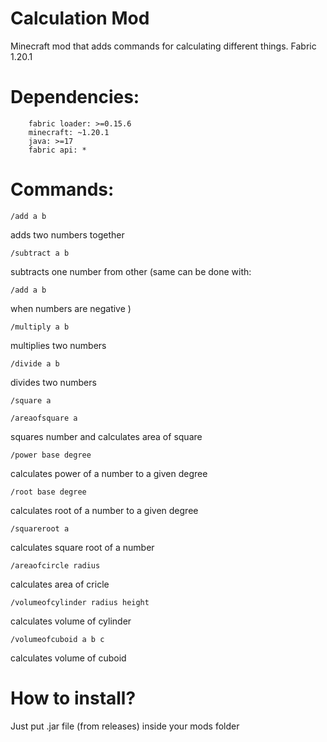 # Calculation Mod
 Minecraft mod that adds commands for calculating different things. Fabric 1.20.1
# Dependencies:
		fabric loader: >=0.15.6
		minecraft: ~1.20.1
		java: >=17
		fabric api: *
# Commands:
```
/add a b
```
adds two numbers together
```
/subtract a b
```
subtracts one number from other (same can be done with:
```
/add a b
```
when numbers are negative )
```
/multiply a b
```
multiplies two numbers
```
/divide a b
```
divides two numbers
```
/square a
```
```
/areaofsquare a
```
squares number and calculates area of square
```
/power base degree
```
calculates power of a number to a given degree
```
/root base degree
```
calculates root of a number to a given degree
```
/squareroot a
```
calculates square root of a number
```
/areaofcircle radius
```
calculates area of cricle
```
/volumeofcylinder radius height
```
calculates volume of cylinder
```
/volumeofcuboid a b c
```
calculates volume of cuboid
# How to install?
Just put .jar file (from releases) inside your mods folder

